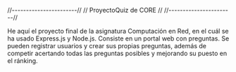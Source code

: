   //-----------------------//
 //  ProyectoQuiz de CORE //
//-----------------------//

He aquí el proyecto final de la asignatura Computación en Red, en el cuál se ha usado Express.js y Node.js.
Consiste en un portal web con preguntas. Se pueden registrar usuarios y crear sus propias preguntas, además
de competir acertando todas las preguntas posibles y mejorando su puesto en el ránking.
